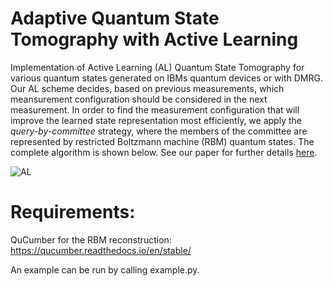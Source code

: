 # Adaptive Quantum State Tomography with Active Learning
Implementation of Active Learning (AL) Quantum State Tomography for various quantum states generated on IBMs quantum devices or with DMRG. Our AL scheme decides, based on previous measurements, which meansurement configuration should be considered in the next measurement. In order to find the measurement configuration that will improve the learned state representation most efficiently, we apply the *query-by-committee* strategy, where the members of the committee are represented by restricted Boltzmann machine (RBM) quantum states. The complete algorithm is shown below. See our paper for further details [here](https://quantum-journal.org/papers/q-2023-10-09-1129/).

![AL](https://user-images.githubusercontent.com/82364625/229310139-263a12c8-3a5d-4fe5-88b9-f0d4fd6949d6.jpg)

# Requirements:
QuCumber for the RBM reconstruction: https://qucumber.readthedocs.io/en/stable/

An example can be run by calling example.py.
